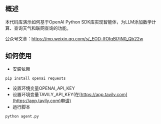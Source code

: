 ## 概述
本代码库演示如何基于OpenAI Python SDK库实现智能体，为LLM添加数学计算、查询天气和联网查询的功能。

公众号文章：https://mp.weixin.qq.com/s/_EOD-lfOfqBl7jN0_Qb22w

## 如何使用
- 安装依赖
```
pip install openai requests
```

- 设置环境变量OPENAI_API_KEY
- 设置环境变量TAVILY_API_KEY(在[https://app.tavily.com](https://app.tavily.com)申请)
- 运行脚本
```
python agent.py
```